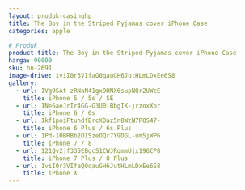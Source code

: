 ```yaml
---
layout: produk-casinghp
title: The Boy in the Striped Pyjamas cover iPhone Case
categories: apple

# Produk
product-title: The Boy in the Striped Pyjamas cover iPhone Case
harga: 90000
sku: hn-2691
image-drive: 1viI0r3VIfaQ0qauGH6JutHLmLDxEe6S8
gallery:
  - url: 1Vg9SAt-zRNaN41gx9HNX6supNQr2UWcE
    title: iPhone 5 / 5s / SE
  - url: 1Ne6aeJrIr4GG-G3U0lBbgIK-jrzoxXor
    title: iPhone 6 / 6s
  - url: 1kf1poiFtuhdfBrcXDaz5n8WzN7POS47-
    title: iPhone 6 Plus / 6s Plus
  - url: 1Pd-10BRBb2OISzeOQr7Y9DGL-um5jWP6
    title: iPhone 7 / 8
  - url: 121Qy2jf335EBgcS1CWJRqmmUjx196CP8
    title: iPhone 7 Plus / 8 Plus
  - url: 1viI0r3VIfaQ0qauGH6JutHLmLDxEe6S8
    title: iPhone X
---
```

